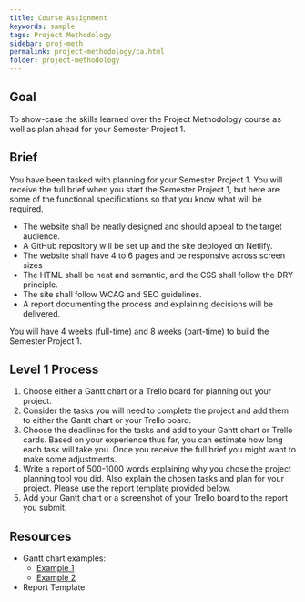 ```yaml
---
title: Course Assignment
keywords: sample
tags: Project Methodology
sidebar: proj-meth
permalink: project-methodology/ca.html
folder: project-methodology
---
```


## Goal

To show-case the skills learned over the Project Methodology course as well as plan ahead for your Semester Project 1.

## Brief

You have been tasked with planning for your Semester Project 1. You will receive the full brief when you start the Semester Project 1, but here are some of the functional specifications so that you know what will be required.

- The website shall be neatly designed and should appeal to the target audience.
- A GitHub repository will be set up and the site deployed on Netlify.
- The website shall have 4 to 6 pages and be responsive across screen sizes
- The HTML shall be neat and semantic, and the CSS shall follow the DRY principle.
- The site shall follow WCAG and SEO guidelines.
- A report documenting the process and explaining decisions will be delivered.

You will have 4 weeks (full-time) and 8 weeks (part-time) to build the Semester Project 1.

## Level 1 Process

1.	Choose either a Gantt chart or a Trello board for planning out your project.
2.	Consider the tasks you will need to complete the project and add them to either the Gantt chart or your Trello board.
3.	Choose the deadlines for the tasks and add to your Gantt chart or Trello cards. Based on your experience thus far, you can estimate how long each task will take you. Once you receive the full brief you might want to make some adjustments.
4.	Write a report of 500-1000 words explaining why you chose the project planning tool you did. Also explain the chosen tasks and plan for your project. Please use the report template provided below.
5.	Add your Gantt chart or a screenshot of your Trello board to the report you submit.

## Resources
- Gantt chart examples:
    - [Example 1](https://s.studiobinder.com/wp-content/uploads/2017/11/Create-A-Free-Gantt-Chart-Online-Modern-Gantt-Chart-Sample-Excell-StudioBinder.jpg)
    - [Example 2](https://www.projectengineer.net/wp-content/uploads/2018/09/gantt-chart-toms-planner-768x310.png)
- Report Template

